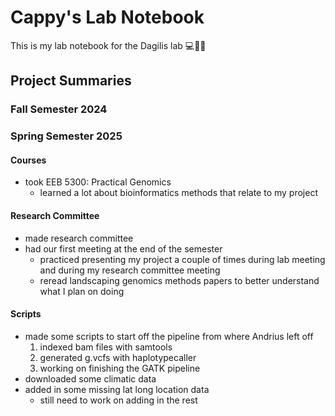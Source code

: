 # Cappy's Lab Notebook
 This is my lab notebook for the Dagilis lab 💻🦇🍄

## Project Summaries
### Fall Semester 2024


### Spring Semester 2025

#### Courses
- took EEB 5300: Practical Genomics
  - learned a lot about bioinformatics methods that relate to my project
  
#### Research Committee
- made research committee
- had our first meeting at the end of the semester
  - practiced presenting my project a couple of times during lab meeting and during my research committee meeting
  - reread landscaping genomics methods papers to better understand what I plan on doing
  
#### Scripts
- made some scripts to start off the pipeline from where Andrius left off
  1. indexed bam files with samtools
  2. generated g.vcfs with haplotypecaller
  3. working on finishing the GATK pipeline
- downloaded some climatic data
- added in some missing lat long location data
  - still need to work on adding in the rest